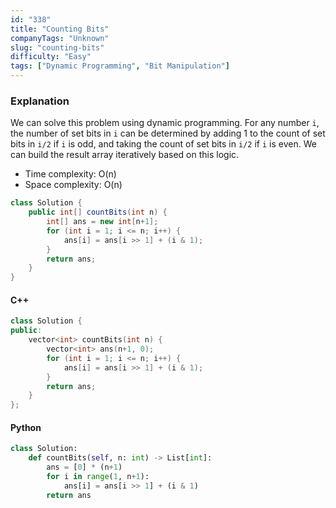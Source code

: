 ```yaml
---
id: "338"
title: "Counting Bits"
companyTags: "Unknown"
slug: "counting-bits"
difficulty: "Easy"
tags: ["Dynamic Programming", "Bit Manipulation"]
---
```


### Explanation
We can solve this problem using dynamic programming. For any number `i`, the number of set bits in `i` can be determined by adding 1 to the count of set bits in `i/2` if `i` is odd, and taking the count of set bits in `i/2` if `i` is even. We can build the result array iteratively based on this logic.

- Time complexity: O(n)
- Space complexity: O(n)

```java
class Solution {
    public int[] countBits(int n) {
        int[] ans = new int[n+1];
        for (int i = 1; i <= n; i++) {
            ans[i] = ans[i >> 1] + (i & 1);
        }
        return ans;
    }
}
```

#### C++
```cpp
class Solution {
public:
    vector<int> countBits(int n) {
        vector<int> ans(n+1, 0);
        for (int i = 1; i <= n; i++) {
            ans[i] = ans[i >> 1] + (i & 1);
        }
        return ans;
    }
};
```

#### Python
```python
class Solution:
    def countBits(self, n: int) -> List[int]:
        ans = [0] * (n+1)
        for i in range(1, n+1):
            ans[i] = ans[i >> 1] + (i & 1)
        return ans
```
